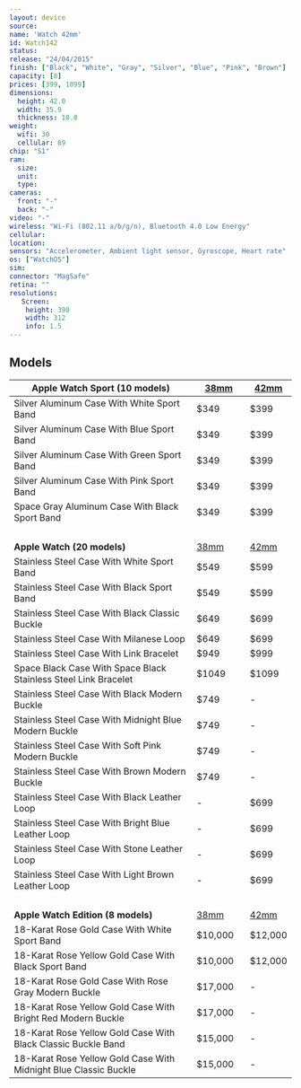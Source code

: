```yaml
---
layout: device
source: 
name: 'Watch 42mm'
id: Watch142
status: 
release: "24/04/2015"
finish: ["Black", "White", "Gray", "Silver", "Blue", "Pink", "Brown"]
capacity: [8]
prices: [399, 1099]
dimensions:
  height: 42.0
  width: 35.9
  thickness: 10.0
weight:
  wifi: 30
  cellular: 69
chip: "S1"
ram:
  size:
  unit:
  type:
cameras:
  front: "-"
  back: "-"
video: "-"
wireless: "Wi-Fi (802.11 a/b/g/n), Bluetooth 4.0 Low Energy"
cellular:
location:
sensors: "Accelerometer, Ambient light sensor, Gyroscope, Heart rate"
os: ["WatchOS"]
sim:
connector: "MagSafe"
retina: ""
resolutions:
   Screen:
    height: 390
    width: 312
    info: 1.5
---
```


## Models

 Apple Watch Sport (10 models)                                   | <a href="/Watch138">38mm</a> | <a href="/Watch142">42mm</a> 
-----------------------------------------------------------------|---------|------
 Silver Aluminum Case With White Sport Band                      |    $349 |    $399  
 Silver Aluminum Case With Blue Sport Band                       |    $349 |    $399 
 Silver Aluminum Case With Green Sport Band                      |    $349 |    $399 
 Silver Aluminum Case With Pink Sport Band                       |    $349 |    $399 
 Space Gray Aluminum Case With Black Sport Band                  |    $349 |    $399 
&nbsp;                                                           |         | 
 <b>Apple Watch (20 models)</b>                                  | <a href="/Watch138">38mm</a>    | <a href="/Watch142">42mm</a>
 Stainless Steel Case With White Sport Band                      |    $549 |    $599
 Stainless Steel Case With Black Sport Band                      |    $549 |    $599
 Stainless Steel Case With Black Classic Buckle                  |    $649 |    $699
 Stainless Steel Case With Milanese Loop                         |    $649 |    $699
 Stainless Steel Case With Link Bracelet                         |    $949 |    $999
 Space Black Case With Space Black Stainless Steel Link Bracelet |   $1049 |   $1099
 Stainless Steel Case With Black Modern Buckle                   |    $749 | -
 Stainless Steel Case With Midnight Blue Modern Buckle           |    $749 | -
 Stainless Steel Case With Soft Pink Modern Buckle               |    $749 | -
 Stainless Steel Case With Brown Modern Buckle                   |    $749 | -
 Stainless Steel Case With Black Leather Loop                    |       - |    $699 
 Stainless Steel Case With Bright Blue Leather Loop              |       - |    $699 
 Stainless Steel Case With Stone Leather Loop                    |       - |    $699 
 Stainless Steel Case With Light Brown Leather Loop              |       - |    $699 
 &nbsp;                                                          |         | 
 <b>Apple Watch Edition (8 models)</b>                           | <a href="/Watch138">38mm</a>    | <a href="/Watch142">42mm</a>
 18-Karat Rose Gold Case With White Sport Band                   | $10,000 | $12,000
 18-Karat Rose Yellow Gold Case With Black Sport Band            | $10,000 | $12,000
 18-Karat Rose Gold Case With Rose Gray Modern Buckle            | $17,000 | -
 18-Karat Rose Yellow Gold Case With Bright Red Modern Buckle    | $17,000 | -
 18-Karat Rose Yellow Gold Case With Black Classic Buckle Band   | $15,000 | -
 18-Karat Rose Yellow Gold Case With Midnight Blue Classic Buckle&nbsp;&nbsp;&nbsp;| $15,000&nbsp;&nbsp;&nbsp;| -
